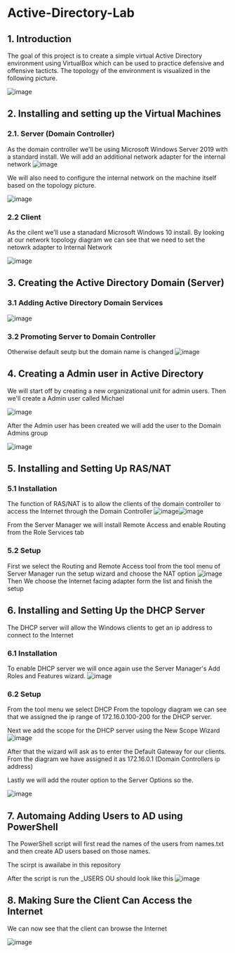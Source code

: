 # Active-Directory-Lab

## 1. Introduction

The goal of this project is to create a simple virtual Active Directory environment using VirtualBox which can be used to practice defensive and offensive tacticts.
The topology of the environment is visualized in the following picture.

![image](https://github.com/m1k4x00/Active-Directory-Lab/assets/142576207/e8fafdd9-e879-41f3-b71a-824198737020)

## 2. Installing and setting up the Virtual Machines

### 2.1. Server (Domain Controller)
As the domain controller we'll be using Microsoft Windows Server 2019 with a standard install.
We will add an additional network adapter for the internal network
![image](https://github.com/m1k4x00/Active-Directory-Lab/assets/142576207/272fef05-0051-4b60-98cc-770b17f0f069)

We will also need to configure the internal network on the machine itself based on the topology picture.

![image](https://github.com/m1k4x00/Active-Directory-Lab/assets/142576207/8b2a2f5c-4e6a-4aff-a7b7-4519076ce9d6)

### 2.2 Client
As the cilent we'll use a stanadard Microsoft Windows 10 install.
By looking at our network topology diagram we can see that we need to set the netowrk adapter to Internal Network

![image](https://github.com/m1k4x00/Active-Directory-Lab/assets/142576207/d924dcaf-f306-4bdc-b057-14a7d0ba1173)

## 3. Creating the Active Directory Domain (Server)

### 3.1 Adding Active Directory Domain Services
![image](https://github.com/m1k4x00/Active-Directory-Lab/assets/142576207/fe31ddee-aa68-4920-a399-a252b3f78f9c)

### 3.2 Promoting Server to Domain Controller
Otherwise default seutp but the domain name is changed
![image](https://github.com/m1k4x00/Active-Directory-Lab/assets/142576207/fc8dfae3-f372-4a87-8c1f-c0b1c818f4cb)

## 4. Creating a Admin user in Active Directory
We will start off by creating a new organizational unit for admin users.
Then we'll create a Admin user called Michael

![image](https://github.com/m1k4x00/Active-Directory-Lab/assets/142576207/1100866d-7a8b-4195-a080-e148a1642175)

After the Admin user has been created we will add the user to the Domain Admins group

![image](https://github.com/m1k4x00/Active-Directory-Lab/assets/142576207/98653863-6c7c-4142-8877-317586be74f9)

## 5. Installing and Setting Up RAS/NAT

### 5.1 Installation
The function of RAS/NAT is to allow the clients of the domain controller to access the Internet through the Domain Controller
![image](https://github.com/m1k4x00/Active-Directory-Lab/assets/142576207/450a037e-8dd2-49b6-b0d7-222df3b226cc)![image](https://github.com/m1k4x00/Active-Directory-Lab/assets/142576207/7125c65c-c750-4912-a3c2-4e1e4710c5c2)

From the Server Manager we will install Remote Access and enable Routing from the Role Services tab

### 5.2 Setup 
First we select the Routing and Remote Access tool from the tool menu of Server Manager run the setup wizard and choose the NAT option
![image](https://github.com/m1k4x00/Active-Directory-Lab/assets/142576207/5d039f90-d302-4434-9809-faddb4f2fe2f)
Then We choose the Internet facing adapter form the list and finish the setup

## 6. Installing and Setting Up the DHCP Server
The DHCP server will allow the Windows clients to get an ip address to connect to the Internet

### 6.1 Installation
To enable DHCP server we will once again use the Server Manager's Add Roles and Features wizard.
![image](https://github.com/m1k4x00/Active-Directory-Lab/assets/142576207/860c0026-343f-4381-b298-554ce1b61448)

### 6.2 Setup
From the tool menu we select DHCP
From the topology diagram we can see that we assigned the ip range of 172.16.0.100-200 for the DHCP server.

Next we add the scope for the DHCP server using the New Scope Wizard
![image](https://github.com/m1k4x00/Active-Directory-Lab/assets/142576207/8f9fed6e-eec6-49f8-a445-9397f388f016)

After that the wizard will ask as to enter the Default Gateway for our clients. From the diagram we have assigned it as 172.16.0.1 (Domain Controllers ip address)

Lastly we will add the router option to the Server Options so the.

![image](https://github.com/m1k4x00/Active-Directory-Lab/assets/142576207/ff480e31-eac2-4d46-a63b-eb8671927cf3)

## 7. Automaing Adding Users to AD using PowerShell
The PowerShell script will first read the names of the users from names.txt and then create AD users based on those names.

The scirpt is awailabe in this repository

After the script is run the _USERS OU should look like this
![image](https://github.com/m1k4x00/Active-Directory-Lab/assets/142576207/27a6081f-f524-4b18-9f93-aceca9d70fc1)

## 8. Making Sure the Client Can Access the Internet

We can now see that the client can browse the Internet

![image](https://github.com/m1k4x00/Active-Directory-Lab/assets/142576207/8f7c8ba3-d14b-4de1-9437-ac5ca390a3c6)
